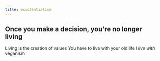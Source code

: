 ```yaml
---
title: existentialism
---
```


## Once you make a decision, you're no longer living
Living is the creation of values
You have to live with your old life
I *live with* veganism
##

